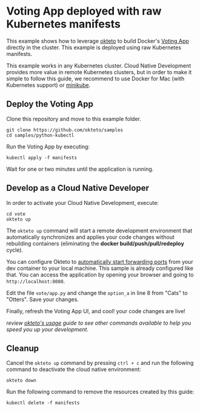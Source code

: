 # Voting App deployed with raw Kubernetes manifests

This example shows how to leverage [okteto](https://okteto.com) to build Docker's [Voting App](https://github.com/dockersamples/example-voting-app) directly in the cluster. This example is deployed using raw Kubernetes manifests.

This example works in any Kubernetes cluster. Cloud Native Development provides more value in remote Kubernetes clusters, but in order to make it simple to follow this guide, we recommend to use Docker for Mac (with Kubernetes support) or [minikube](https://github.com/kubernetes/minikube). 

## Deploy the Voting App

Clone this repository and move to this example folder.

```console
git clone https://github.com/okteto/samples
cd samples/python-kubectl
```

Run the Voting App by executing:

```console
kubectl apply -f manifests
```
Wait for one or two minutes until the application is running.

## Develop as a Cloud Native Developer

In order to activate your Cloud Native Development, execute:

```console
cd vote
okteto up
```

The `okteto up` command will start a remote development environment that automatically synchronizes and applies your code changes without rebuilding containers (eliminating the **docker build/push/pull/redeploy** cycle).

You can configure Okteto to [automatically start forwarding ports](https://okteto.com/docs/reference/manifest/index.html#forward) from your dev container to your local machine. This sample is already configured like that. You can access the application by opening your browser and going to `http://localhost:8080`.

Edit the file `vote/app.py` and change the `option_a` in line 8 from "Cats" to "Otters". Save your changes.

Finally, refresh the Voting App UI, and cool! your code changes are live!

*review [okteto's usage](https://okteto.com/docs/reference/cli) guide to see other commands available to help you speed you up your development.*

## Cleanup

Cancel the `okteto up` command by pressing `ctrl + c` and run the following command to deactivate the cloud native environment:

```console
okteto down
``` 

Run the following command to remove the resources created by this guide: 

```console
kubectl delete -f manifests
```



